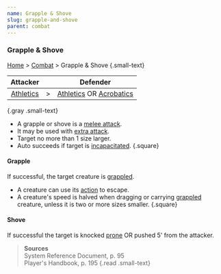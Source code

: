 ```yaml
---
name: Grapple & Shove
slug: grapple-and-shove
parent: combat
---
```

### Grapple & Shove
[Home](dm-operations-center) > [Combat](combat-menu) > Grapple & Shove {.small-text}

| Attacker               |     |        Defender                                    |
| :--------------------: | --: | :------------------------------------------------: |
| [Athletics](athletics) |  >  | [Athletics](athletics) OR [Acrobatics](acrobatics) |
{.gray .small-text}

- A grapple or shove is a [melee attack](attack-melee).
- It may be used with [extra attack](extra-attack).
- Target no more than 1 size larger.
- Auto succeeds if target is [incapacitated](incapacitated).
{.square}

#### Grapple
If successful, the target creature is [grappled](grappled).
- A creature can use its [action](action) to escape.
- A creature's speed is halved when dragging or carrying [grappled](grappled) creature, unless it is two or more sizes smaller.
{.square}

#### Shove
If successful the target is knocked [prone](prone) OR pushed 5' from the attacker.

> **Sources** <br/>
> System Reference Document, p. 95<br/>
> Player's Handbook, p. 195
{.read .small-text}
